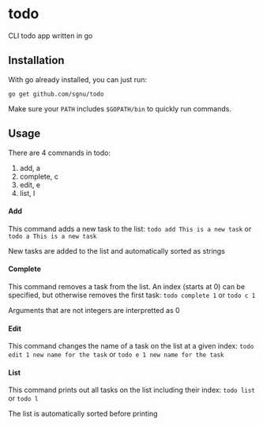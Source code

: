 # todo
CLI todo app written in go
## Installation
With go already installed, you can just run:

`go get github.com/sgnu/todo`

Make sure your `PATH` includes `$GOPATH/bin` to quickly run commands.
## Usage
There are 4 commands in todo:

1.	add, a
2.	complete, c
3.  edit, e
4.	list, l

#### Add
This command adds a new task to the list:
`todo add This is a new task` or `todo a This is a new task`

New tasks are added to the list and automatically sorted as strings

#### Complete
This command removes a task from the list. An index (starts at 0) can be specified, but otherwise removes the first task: `todo complete 1` or `todo c 1`

Arguments that are not integers are interpretted as 0

#### Edit
This command changes the name of a task on the list at a given index: `todo edit 1 new name for the task` or `todo e 1 new name for the task`

#### List
This command prints out all tasks on the list including their index: `todo list` or `todo l`

The list is automatically sorted before printing